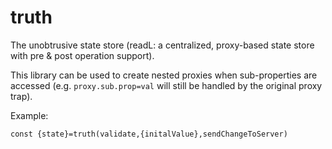 # truth
The unobtrusive state store (readL: a centralized, proxy-based state store with pre &amp; post operation support).

This library can be used to create nested proxies when sub-properties are accessed (e.g. `proxy.sub.prop=val` will still be handled by the original proxy trap).

Example:

`const {state}=truth(validate,{initalValue},sendChangeToServer)`